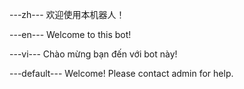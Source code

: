 ---zh---
欢迎使用本机器人！

---en---
Welcome to this bot!

---vi---
Chào mừng bạn đến với bot này!

---default---
Welcome! Please contact admin for help.

